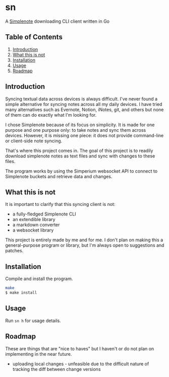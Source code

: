# sn

A [Simplenote](https://simplenote.com) downloading CLI client written in Go

## Table of Contents

1. [Introduction](#introduction)
2. [What this is not](#what-this-is-not)
3. [Installation](#installation)
4. [Usage](#usage)
5. [Roadmap](#roadmap)

## Introduction

Syncing textual data across devices is always difficult. I've never found a simple alternative for syncing notes across all my daily devices. I have tried many alternatives such as Evernote, Notion, iNotes, git, and others but none of them can do exactly what I'm looking for.

I chose Simplenote because of its focus on simplicity. It is made for one purpose and one purpose only: to take notes and sync them across devices. However, it is missing one piece: it does not provide command-line or client-side note syncing.

That's where this project comes in. The goal of this project is to readily download simplenote notes as text files and sync with changes to these files.

The program works by using the Simperium websocket API to connect to Simplenote buckets and retrieve data and changes.

## What this is not

It is important to clarify that this syncing client is not:

* a fully-fledged Simplenote CLI
* an extendible library
* a markdown converter
* a websocket library

This project is entirely made by me and for me. I don't plan on making this a general-purpose program or library, but I'm always open to suggestions and patches.

## Installation

Compile and install the program.

```sh
make
$ make install
```

## Usage

Run `sn h` for usage details.

## Roadmap

These are things that are "nice to haves" but I haven't or do not plan on implementing in the near future.

* uploading local changes - unfeasible due to the difficult nature of tracking the diff between change versions
